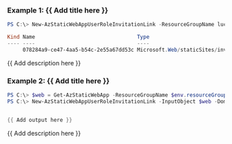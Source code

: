 ### Example 1: {{ Add title here }}
```powershell
PS C:\> New-AzStaticWebAppUserRoleInvitationLink -ResourceGroupName lucas-rg-test -Name staticweb-pwsh02 -Domain 'blue-wave-0e445fe0f.azurestaticapps.net' -Provider 'github' -UserDetail 'LucasYao93' -Role 'reader' -NumHoursToExpiration 1

Kind Name                                 Type
---- ----                                 ----
     078284a9-ce47-4aa5-b54c-2e55a67dd53c Microsoft.Web/staticSites/invitations
```

{{ Add description here }}

### Example 2: {{ Add title here }}
```powershell
PS C:\> $web = Get-AzStaticWebApp -ResourceGroupName $env.resourceGroup -Name $env.staticweb00
PS C:\> New-AzStaticWebAppUserRoleInvitationLink -InputObject $web -Domain $web.DefaultHostname -Provider 'github' -UserDetail 'LucasYao93' -Role 'admin,contributor' -NumHoursToExpiration 1


{{ Add output here }}
```

{{ Add description here }}

